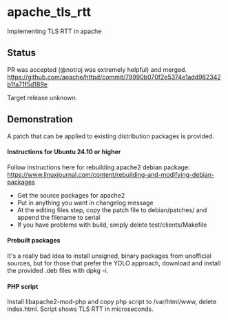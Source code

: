 # apache_tls_rtt
Implementing TLS RTT in apache

## Status
PR was accepted (@notroj was extremely helpful) and merged. https://github.com/apache/httpd/commit/79990b070f2e5374e1add982342b1fa71f5d189e

Target release unknown.

## Demonstration
A patch that can be applied to existing distribution packages is provided.

#### Instructions for Ubuntu 24.10 or higher
Follow instructions here for rebuilding apache2 debian package: https://www.linuxjournal.com/content/rebuilding-and-modifying-debian-packages

  - Get the source packages for apache2
  - Put in anything you want in changelog message
  - At the editing files step, copy the patch file to debian/patches/ and append the filename to serial
  - If you have problems with build, simply delete test/clients/Makefile

#### Prebuilt packages
It's a really bad idea to install unsigned, binary packages from unofficial sources, but for those that prefer the YOLO approach, download and install the provided .deb files with dpkg -i.

#### PHP script
Install libapache2-mod-php and copy php script to /var/html/www, delete index.html. Script shows TLS RTT in microseconds.

